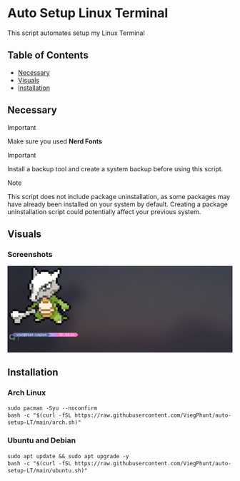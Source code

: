 # Auto Setup Linux Terminal
This script automates setup my Linux Terminal

## Table of Contents
- [Necessary](https://github.com/ViegPhunt/auto-setup-LT/edit/main/README.md#Necessary)
- [Visuals](https://github.com/ViegPhunt/auto-setup-LT/edit/main/README.md#Visuals)
- [Installation](https://github.com/ViegPhunt/auto-setup-LT/edit/main/README.md#Installation)

## Necessary
> [!IMPORTANT]
> Make sure you used **Nerd Fonts**

> [!IMPORTANT]
> Install a backup tool and create a system backup before using this script.

> [!NOTE]
> This script does not include package uninstallation, as some packages may have already been installed on your system by default. Creating a package uninstallation script could potentially affect your previous system.

## Visuals
### Screenshots
![screenshot](./demo_images/screenshot-1.png)


## Installation
### Arch Linux
```
sudo pacman -Syu --noconfirm
bash -c "$(curl -fSL https://raw.githubusercontent.com/ViegPhunt/auto-setup-LT/main/arch.sh)"
```

### Ubuntu and Debian
```
sudo apt update && sudo apt upgrade -y
bash -c "$(curl -fSL https://raw.githubusercontent.com/ViegPhunt/auto-setup-LT/main/ubuntu.sh)"
```
